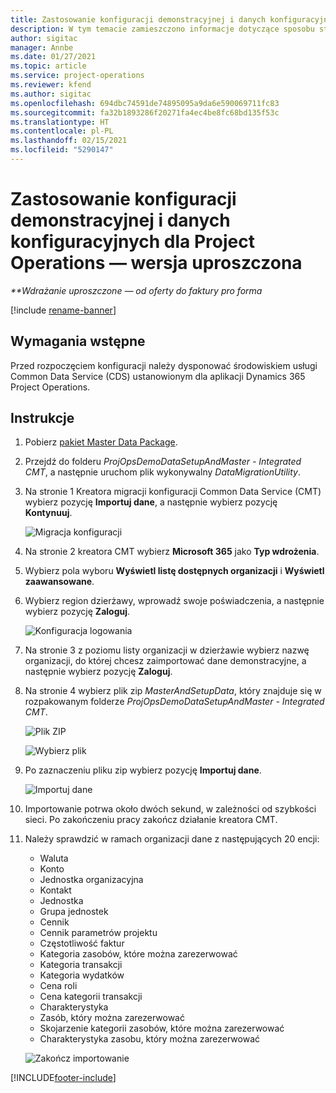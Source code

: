 ```yaml
---
title: Zastosowanie konfiguracji demonstracyjnej i danych konfiguracyjnych — wersja uproszczona
description: W tym temacie zamieszczono informacje dotyczące sposobu stosowania konfiguracji demonstracyjnej i danych konfiguracyjnych Project Operations.
author: sigitac
manager: Annbe
ms.date: 01/27/2021
ms.topic: article
ms.service: project-operations
ms.reviewer: kfend
ms.author: sigitac
ms.openlocfilehash: 694dbc74591de74895095a9da6e590069711fc83
ms.sourcegitcommit: fa32b1893286f20271fa4ec4be8fc68bd135f53c
ms.translationtype: HT
ms.contentlocale: pl-PL
ms.lasthandoff: 02/15/2021
ms.locfileid: "5290147"
---
```

# <a name="apply-demo-setup-and-configuration-data-for-project-operations---lite"></a>Zastosowanie konfiguracji demonstracyjnej i danych konfiguracyjnych dla Project Operations — wersja uproszczona 

_**Wdrażanie uproszczone — od oferty do faktury pro forma_

[!include [rename-banner](~/includes/cc-data-platform-banner.md)]

## <a name="prerequisites"></a>Wymagania wstępne

Przed rozpoczęciem konfiguracji należy dysponować środowiskiem usługi Common Data Service (CDS) ustanowionym dla aplikacji Dynamics 365 Project Operations.


## <a name="instructions"></a>Instrukcje

1. Pobierz [pakiet Master Data Package](https://download.microsoft.com/download/3/4/1/341bf279-a64f-4baa-af31-ce624859b518/ProjOpsSampleSetupData%20-%20CE%20only%20CMT.zip). 
2. Przejdź do folderu *ProjOpsDemoDataSetupAndMaster - Integrated CMT*, a następnie uruchom plik wykonywalny *DataMigrationUtility*.
3. Na stronie 1 Kreatora migracji konfiguracji Common Data Service (CMT) wybierz pozycję **Importuj dane**, a następnie wybierz pozycję **Kontynuuj**.

    ![Migracja konfiguracji](./media/1ConfigurationMigration.png)

4. Na stronie 2 kreatora CMT wybierz **Microsoft 365** jako **Typ wdrożenia**.
5. Wybierz pola wyboru **Wyświetl listę dostępnych organizacji** i **Wyświetl zaawansowane**.
6. Wybierz region dzierżawy, wprowadź swoje poświadczenia, a następnie wybierz pozycję **Zaloguj**.

   ![Konfiguracja logowania](./media/2ConfigurationSignin.png)

7. Na stronie 3 z poziomu listy organizacji w dzierżawie wybierz nazwę organizacji, do której chcesz zaimportować dane demonstracyjne, a następnie wybierz pozycję **Zaloguj**.
8. Na stronie 4 wybierz plik zip *MasterAndSetupData*, który znajduje się w rozpakowanym folderze *ProjOpsDemoDataSetupAndMaster - Integrated CMT*.

   ![Plik ZIP](./media/3ZipFile.png)

   ![Wybierz plik](./media/4SelectAFile.png)

9. Po zaznaczeniu pliku zip wybierz pozycję **Importuj dane**.

   ![Importuj dane](./media/5ImportData.png)

10. Importowanie potrwa około dwóch sekund, w zależności od szybkości sieci. Po zakończeniu pracy zakończ działanie kreatora CMT. 
11. Należy sprawdzić w ramach organizacji dane z następujących 20 encji:

    -   Waluta
    -   Konto
    -   Jednostka organizacyjna
    -   Kontakt
    -   Jednostka
    -   Grupa jednostek
    -   Cennik
    -   Cennik parametrów projektu 
    -   Częstotliwość faktur
    -   Kategoria zasobów, które można zarezerwować
    -   Kategoria transakcji
    -   Kategoria wydatków
    -   Cena roli
    -   Cena kategorii transakcji
    -   Charakterystyka
    -   Zasób, który można zarezerwować
    -   Skojarzenie kategorii zasobów, które można zarezerwować
    -   Charakterystyka zasobu, który można zarezerwować

    ![Zakończ importowanie](./media/6CompleteImport.png)


[!INCLUDE[footer-include](../includes/footer-banner.md)]
